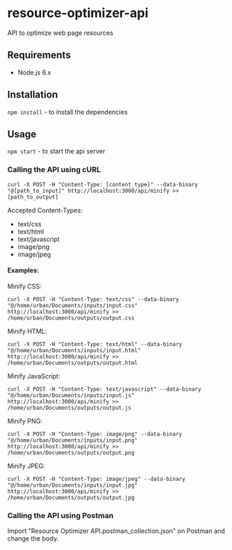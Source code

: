 # resource-optimizer-api
API to optimize web page resources

## Requirements
* Node.js 6.x

## Installation
```npm install``` - to install the dependencies

## Usage
```npm start``` - to start the api server

### Calling the API using cURL

```
curl -X POST -H "Content-Type: [content_type]" --data-binary "@[path_to_input]" http://localhost:3000/api/minify >> [path_to_output]
```

Accepted Content-Types:
- text/css
- text/html
- text/javascript
- image/png
- image/jpeg


#### Examples:

Minify CSS:
```
curl -X POST -H "Content-Type: text/css" --data-binary "@/home/urban/Documents/inputs/input.css" http://localhost:3000/api/minify >> /home/urban/Documents/outputs/output.css
```

Minify HTML:
```
curl -X POST -H "Content-Type: text/html" --data-binary "@/home/urban/Documents/inputs/input.html" http://localhost:3000/api/minify >> /home/urban/Documents/outputs/output.html
```

Minify JavaScript:
```
curl -X POST -H "Content-Type: text/javascript" --data-binary "@/home/urban/Documents/inputs/input.js" http://localhost:3000/api/minify >> /home/urban/Documents/outputs/output.js
```

Minify PNG:
```
curl -X POST -H "Content-Type: image/png" --data-binary "@/home/urban/Documents/inputs/input.png" http://localhost:3000/api/minify >> /home/urban/Documents/outputs/output.png
```

Minify JPEG:
```
curl -X POST -H "Content-Type: image/jpeg" --data-binary "@/home/urban/Documents/inputs/input.jpg" http://localhost:3000/api/minify >> /home/urban/Documents/outputs/output.jpg
```


### Calling the API using Postman

Import "Resource Optimizer API.postman_collection.json" on Postman and change the body.
